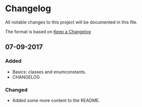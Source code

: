 # Changelog
All notable changes to this project will be documented in this file.

The format is based on [Keep a Changelog](http://keepachangelog.com/en/1.0.0/)

## 07-09-2017
### Added
- Basics: classes and enumconstants. 
- CHANGELOG

### Changed
- Added some more content to the README.